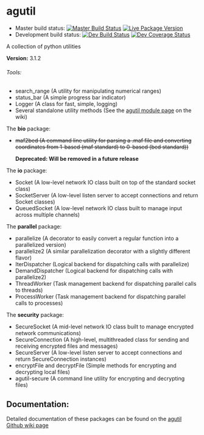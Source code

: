 # agutil
* Master build status: [![Master Build Status](https://travis-ci.org/agraubert/agutil.svg?branch=master)](https://travis-ci.org/agraubert/agutil) [![Live Package Version](https://img.shields.io/pypi/v/agutil.svg)](https://pypi.python.org/pypi/agutil)
* Development build status: [![Dev Build Status](https://travis-ci.org/agraubert/agutil.svg?branch=dev)](https://travis-ci.org/agraubert/agutil) [![Dev Coverage Status](https://coveralls.io/repos/github/agraubert/agutil/badge.svg?branch=dev)](https://coveralls.io/github/agraubert/agutil?branch=dev)

A collection of python utilities

__Version:__ 3.1.2

###### Tools:
* search_range (A utility for manipulating numerical ranges)
* status_bar (A simple progress bar indicator)
* Logger (A class for fast, simple, logging)
* Several standalone utility methods (See the [agutil module page](https://github.com/agraubert/agutil/wiki/agutil-%28main-module%29) on the wiki)

The __bio__ package:

* ~~maf2bed (A command line utility for parsing a .maf file and converting coordinates from 1-based (maf standard) to 0-based (bed standard))~~

  **Deprecated: Will be removed in a future release**

The __io__ package:

* Socket (A low-level network IO class built on top of the standard socket class)
* SocketServer (A low-level listen server to accept connections and return Socket classes)
* QueuedSocket (A low-level network IO class built to manage input across multiple channels)

The __parallel__ package:

* parallelize (A decorator to easily convert a regular function into a parallelized version)
* parallelize2 (A similar parallelization decorator with a slightly different flavor)
* IterDispatcher (Logical backend for dispatching calls with parallelize)
* DemandDispatcher (Logical backend for dispatching calls with parallelize2)
* ThreadWorker (Task management backend for dispatching parallel calls to threads)
* ProcessWorker (Task management backend for dispatching parallel calls to processes)

The __security__ package:

* SecureSocket (A mid-level network IO class built to manage encrypted network communications)
* SecureConnection (A high-level, multithreaded class for sending and receiving encrypted files and messages)
* SecureServer (A low-level listen server to accept connections and return SecureConnection instances)
* encryptFile and decryptFile (Simple methods for encrypting and decrypting local files)
* agutil-secure (A command line utility for encrypting and decrypting files)

## Documentation:
Detailed documentation of these packages can be found on the [agutil Github wiki page](https://github.com/agraubert/agutil/wiki)
